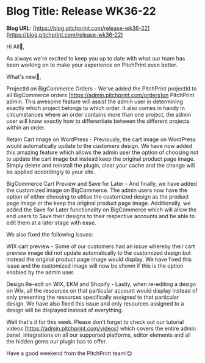 # **Blog Title**: Release WK36-22

**Blog URL:** [https://blog.pitchprint.com/release-wk36-22](https://blog.pitchprint.com/release-wk36-22)

Hi All👋,

As always we're excited to keep you up to date with what our team has been working on to make your experience on PitchPrint even better.

What's new🚀,

ProjectId on BigCommerce Orders - We've added the PitchPrint projectId to all BigCommerce orders [https://admin.pitchprint.com/orders]on
PitchPrint admin. This awesome feature will assist the admin user in determining exactly which project belongs to which order. It also comes
in handy in circumstances where an order contains more than one project, the admin user will know exactly how to differentiate between the
different projects within an order.

Retain Cart Image on WordPress - Previously, the cart image on WordPress would automatically update to the customers design. We have now
added this amazing feature which allows the admin user the option of choosing not to update the cart image but instead keep the original
product page image. Simply delete and reinstall the plugin, clear your cache and the change will be applied accordingly to your site.

BigCommerce Cart Preview and Save for Later - And finally, we have added the customized image on BigCommerce. The admin users now have the
option of either choosing to utilise the customized design as the product page image or the keep the original product page image.
Additionally, we added the Save for Later functionality on BigCommerce which will allow the end users to Save their designs to their
respective accounts and be able to edit them at a later stage with ease.

We also fixed the following issues:

WIX cart preview - Some of our customers had an issue whereby their cart preview image did not update automatically to the customized design
but instead the original product page image would display. We have fixed this issue and the customized image will now be shown if this is
the option enabled by the admin user.

Design Re-edit on WIX, EKM and Shopify - Lastly, when re-editing a design on Wix, all the resources on that particular account would display
instead of only presenting the resources specifically assigned to that particular design. We have also fixed this issue and only resources
assigned to a design will be displayed instead of everything.

Well that's it for this week. Please don't forget to check out our tutorial videos [https://admin.pitchprint.com/videos] which covers the
entire admin panel, integrations on all our supported platforms, editor elements and all the hidden gems our plugin has to offer.

Have a good weekend from the PitchPrint team!😊

